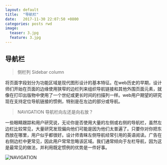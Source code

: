 ```yaml
---
layout: default
title:  "导航栏"
date:   2017-11-30 22:07:50 +0800
categories: posts rwd
image:
  teaser: 3.jpg
  feature: 3.jpg
---
```

## 导航栏

> 侧栏列 Sidebar column

将页面字段划分为功能区域是现代图形设计的基本特征。在web历史的早期，设计师们开始在页面的边缘使用狭窄的边栏列来组织导航链接和其他外围页面元素，就像在打印出版物中使用了一个世纪或更长时间的扫描列一样。web用户期望的研究现在支持定位导航链接的惯例，特别是在左边的部分或导航。

>NAVIGATION 导航栏向左还是向右放？

一些眼睛跟踪和用户研究说，无论你是否使用大量的左侧或右侧的导航栏，虽然左边栏比较常见，大量研究发现偏向他们可能是因为他们太普遍了。只要你对你把东西放在哪里，用户似乎都很好。设计师青睐左侧导航经常引用的英语阅读。广告在右侧边栏中更常见，因此用户常常忽略该区域。我们通常倾向于左栏导航，因为这是最常见的做法，并利用既定惯例的优势是一件好事。

![NAVIGATION](https://timgsa.baidu.com/timg?image&quality=80&size=b9999_10000&sec=1514623874810&di=0f1458230119a749ad65e343d50f7d47&imgtype=0&src=http%3A%2F%2Fimg9.3lian.com%2Fc1%2Fvector2%2F20%2F05%2F28.jpg)




